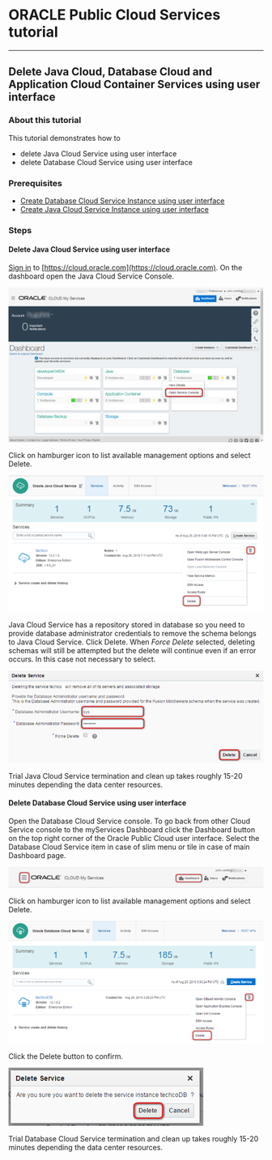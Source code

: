 # ORACLE Public Cloud Services tutorial #
-----
## Delete Java Cloud, Database Cloud and Application Cloud Container Services using user interface ##

### About this tutorial ###

This tutorial demonstrates how to 

+ delete Java Cloud Service using user interface
+ delete Database Cloud Service using user interface
	
### Prerequisites ###

+ [Create Database Cloud Service Instance using user interface](https://github.com/oracle-weblogic/weblogic-innovation-seminars/blob/caf-12.2.1/cloud.demos/jcs.basics/create.dbcs.ui.md)
+ [Create Java Cloud Service Instance using user interface](https://github.com/oracle-weblogic/weblogic-innovation-seminars/blob/caf-12.2.1/cloud.demos/jcs.basics/create.jcs.ui.md)

### Steps ###

#### Delete Java Cloud Service using user interface ####

[Sign in](https://github.com/oracle-weblogic/weblogic-innovation-seminars/blob/caf-12.2.1/cloud.demos/jcs.basics/sign.in.to.oracle.cloud.md) to [https://cloud.oracle.com](https://cloud.oracle.com). On the dashboard open the Java Cloud Service Console.

![](images/create.jcs.00.png)

Click on hamburger icon to list available management options and select Delete.

![](images/delete.01.png)

Java Cloud Service has a repository stored in database so you need to provide database administrator credentials to remove the schema belongs to Java Cloud Service. Click Delete. When *Force Delete* selected, deleting schemas will still be attempted but the delete will continue even if an error occurs. In this case not necessary to select.

![](images/delete.02.png)

Trial Java Cloud Service termination and clean up takes roughly 15-20 minutes depending the data center resources.

#### Delete Database Cloud Service using user interface ####

Open the Database Cloud Service console. To go back from other Cloud Service console to the myServices Dashboard click the Dashboard button on the top right corner of the Oracle Public Cloud user interface. Select the Database Cloud Service item in case of slim menu or tile in case of main Dashboard page.

![](images/dashboard.header.png)

Click on hamburger icon to list available management options and select Delete.

![](images/delete.03.png)

Click the Delete button to confirm.

![](images/delete.04.png)

Trial Database Cloud Service termination and clean up takes roughly 15-20 minutes depending the data center resources.